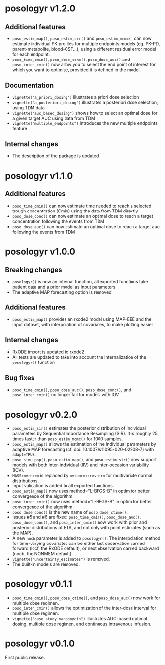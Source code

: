 # posologyr v1.2.0

## Additional features
* `poso_estim_map()`, `poso_estim_sir()` and `poso_estim_mcmc()` can now estimate individual PK profiles for multiple endpoints models (eg. PK-PD, parent-metabolite, blood-CSF...), using a different residual error model for each endpoint.
* `poso_time_cmin()`, `poso_dose_conc()`, `poso_dose_auc()` and `poso_inter_cmin()` now allow you to select the end point of interest for which you want to optimise, provided it is defined in the model.

## Documentation
* `vignette("a_priori_dosing")` illustrates a priori dose selection
* `vignette("a_posteriori_dosing")` illustrates a posteriori dose selection, using TDM data
* `vignette("auc_based_dosing")` shows how to select an optimal dose for a given target AUC using data from TDM
* `vignette("multiple_endpoints")` introduces the new multiple endpoints feature

## Internal changes
* The description of the package is updated

# posologyr v1.1.0

## Additional features
* `poso_time_cmin()` can now estimate time needed to reach a selected trough 
concentration (Cmin) using the data from TDM directly
* `poso_dose_conc()` can now estimate an optimal dose to reach a target 
concentration following the events from TDM
* `poso_dose_auc()` can now estimate an optimal dose to reach a target auc 
following the events from TDM

# posologyr v1.0.0

## Breaking changes
* `posologyr()` is now an internal function, all exported functions take 
patient data and a prior model as input parameters
* The adaptive MAP forecasting option is removed

## Additional features
* `poso_estim_map()` provides an rxode2 model using MAP-EBE and the input dataset, 
with interpolation of covariates, to make plotting easier

## Internal changes
* RxODE import is updated to rxode2
* All tests are updated to take into account the internalization of the 
`posologyr()` function

## Bug fixes
* `poso_time_cmin()`, `poso_dose_auc()`, `poso_dose_conc()`, and 
`poso_inter_cmin()` no longer fail for models with IOV

# posologyr v0.2.0

* `poso_estim_sir()` estimates the posterior distribution of individual 
parameters by Sequential Importance Resampling (SIR). It is roughly 25 times 
faster than `poso_estim_mcmc()` for 1000 samples.
* `poso_estim_map()` allows the estimation of the individual parameters by 
adaptive MAP forecasting (cf. doi: 10.1007/s11095-020-02908-7) with 
`adapt=TRUE`.
* `poso_simu_pop()`, `poso_estim_map()`, and `poso_estim_sir()` now support 
models with both inter-individual (IIV) and inter-occasion variability (IOV).
* `MASS:mvrnorm` is replaced by `mvtnorm::rmvnorm` for multivariate normal 
distributions. 
* Input validation is added to all exported functions.
* `poso_estim_map()` now uses method="L-BFGS-B" in optim for better convergence 
of the algorithm.
* `poso_inter_cmin()` now uses method="L-BFGS-B" in optim for better convergence 
of the algorithm.
* `poso_dose_conc()` is the new name of `poso_dose_ctime()`.
* Issues #5 and #6 are fixed: `poso_time_cmin()`, `poso_dose_auc()`, 
`poso_dose_conc()`, and `poso_inter_cmin()` now work with prior and posterior 
distributions of ETA, and not only with point estimates (such as the MAP).
* A new `nocb` parameter is added to `posologyr()`. The interpolation method for
time-varying covariates can be either last observation carried forward (locf, 
the RxODE default), or next observation carried backward (nocb, the NONMEM 
default).
* `vignette("uncertainty_estimates")` is removed.
* The built-in models are removed.

# posologyr v0.1.1

* `poso_time_cmin()`, `poso_dose_ctime()`, and `poso_dose_auc()` now work for 
multiple dose regimen.
* `poso_inter_cmin()` allows the optimization of the inter-dose interval for 
multiple dose regimen.
* `vignette("case_study_vancomycin")` illustrates AUC-based optimal dosing, 
multiple dose regimen, and continuous intravenous infusion.

# posologyr v0.1.0

First public release.
